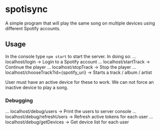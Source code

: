 # spotisync
A simple program that will play the same song on multiple devices using different Spotify accounts.

## Usage
In the console type `npm start` to start the server. In doing so:
... localhost/login -> Login to a Spotify account
... localhost/startTrack -> Continue the player
... localhost/stopTrack -> Stop the player
... localhost/chooseTrack?id={spotify_uri} -> Starts a track / album / artist

User must have an active device for these to work. We can not force an inactive device to play a song.

### Debugging
... localhost/debug/users -> Print the users to server console
... localhost/debug/refreshUsers -> Refresh active tokens for each user
... localhost/debug/getDevices -> Get device list for each user
